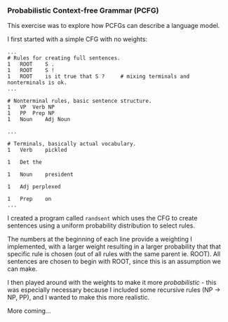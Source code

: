 ### Probabilistic Context-free Grammar (PCFG)

This exercise was to explore how PCFGs can describe a language model.

I first started with a simple CFG with no weights:

```
...
# Rules for creating full sentences.
1	ROOT	S .
1	ROOT	S !
1	ROOT	is it true that S ?     # mixing terminals and nonterminals is ok.
...

# Nonterminal rules, basic sentence structure.
1	VP	Verb NP
1	PP	Prep NP
1	Noun	Adj Noun

...

# Terminals, basically actual vocabulary.
1	Verb	pickled

1	Det	the

1	Noun	president

1	Adj	perplexed

1	Prep	on
...

```

I created a program called `randsent` which uses the CFG to create sentences using a uniform probability distribution to select rules. 

The numbers at the beginning of each line provide a weighting I implemented, with a larger weight resulting in a larger probability that that specific rule is chosen (out of all rules with the same parent ie. ROOT). All sentences are chosen to begin with ROOT, since this is an assumption we can make.

I then played around with the weights to make it more _probabilistic_ - this was especially necessary because I included some recursive rules (NP -> NP, PP), and I wanted to make this more realistic.

More coming...
